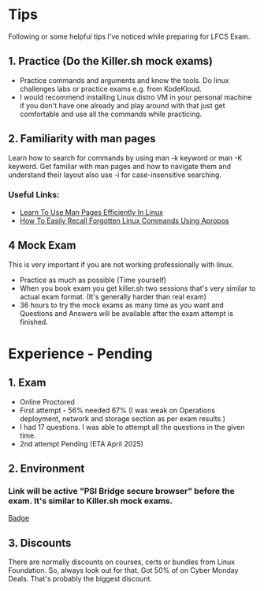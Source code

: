 # Tips

Following or some helpful tips I've noticed while preparing for LFCS Exam.

## 1. Practice (Do the Killer.sh mock exams)

- Practice commands and arguments and know the tools. Do linux challenges labs or practice exams e.g. from KodeKloud.
- I would recommend installing Linux distro VM in your personal machine if you don't have one already and play around with that just get comfortable and use all the commands while practicing.

## 2. Familiarity with man pages

Learn how to search for commands by using man -k keyword or man -K keyword. Get familiar with man pages and how to navigate them and understand their layout also use -i for case-insensitive searching. 

### Useful Links:
- [Learn To Use Man Pages Efficiently In Linux](https://ostechnix.com/learn-use-man-pages-efficiently/)
- [How To Easily Recall Forgotten Linux Commands Using Apropos](https://ostechnix.com/easily-recall-forgotten-linux-commands/)

## 4 Mock Exam

This is very important if you are not working professionally with linux.
- Practice as much as possible (Time yourself)
- When you book exam you get killer.sh two sessions that's very similar to actual exam format. (It's generally harder than real exam)
- 36 hours to try the mock exams as many time as you want and Questions and Answers will be available after the exam attempt is finished.

#  Experience - Pending

## 1. Exam 

- Online Proctored
- First attempt - 56% needed 67% (I was weak on Operations deployment, network and storage section as per exam results.)
- I had 17 questions. I was able to attempt all the questions in the given time.
- 2nd attempt Pending (ETA April 2025)


## 2. Environment

### Link will be active "PSI Bridge secure browser" before the exam. It's similar to Killer.sh mock exams. 


[Badge](https://www.credly.com/badges//public_url)

## 3. Discounts

There are normally discounts on courses, certs or bundles from Linux Foundation. So, always look out for that. 
Got 50% of on Cyber Monday Deals. That's probably the biggest discount.
